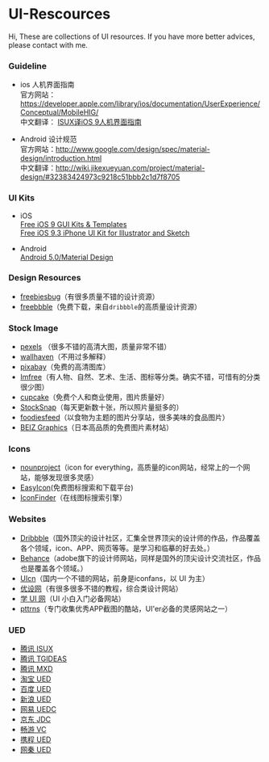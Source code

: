 # UI-Rescources
Hi, These are collections of UI resources. If you have more better advices, please contact with me.

### Guideline
- ios 人机界面指南  
官方网站： <https://developer.apple.com/library/ios/documentation/UserExperience/Conceptual/MobileHIG/>  
中文翻译： [ISUX译iOS 9人机界面指南](https://isux.tencent.com/ios9-guideline-ch1.html)  

- Android 设计规范  
官方网站：<http://www.google.com/design/spec/material-design/introduction.html>  
中文翻译：<http://wiki.jikexueyuan.com/project/material-design/#32383424973c9218c51bbb2c1d7f8705>

### UI Kits
- iOS  
[Free iOS 9 GUI Kits & Templates](http://speckyboy.com/2015/10/15/free-ios-9-gui-kits/)  
[Free iOS 9.3 iPhone UI Kit for Illustrator and Sketch](http://mercury.io/blog/free-ios-9-3-iphone-ui-kit-for-illustrator-and-sketch)

- Android  
[Android 5.0/Material Design](https://www.behance.net/gallery/18067893/Android-L-Psd)

### Design Resources

- [freebiesbug](http://freebiesbug.com/)（有很多质量不错的设计资源）
- [freebbble](http://freebbble.com/)（免费下载，来自`dribbble`的高质量设计资源）

### Stock Image

- [pexels](https://www.pexels.com/) （很多不错的高清大图，质量非常不错）
- [wallhaven](http://alpha.wallhaven.cc/)（不用过多解释）
- [pixabay](https://pixabay.com/)（免费的高清图库）
- [Imfree](http://www.imcreator.com/free)（有人物、自然、艺术、生活、图标等分类。确实不错，可惜有的分类很少图）
- [cupcake](http://cupcake.nilssonlee.se/)（免费个人和商业使用，图片质量好）
- [StockSnap](https://stocksnap.io/)（每天更新数十张，所以照片量挺多的）
- [foodiesfeed](http://foodiesfeed.com/)（以食物为主题的图片分享站，很多美味的食品图片）
- [BEIZ Graphics](http://www.beiz.jp/)（日本高品质的免费图片素材站）

### Icons

- [nounproject](https://thenounproject.com/)（icon for everything，高质量的icon网站，经常上的一个网站，能够发现很多灵感）  
- [EasyIcon](http://www.easyicon.net/)(免费图标搜索和下载平台)  
- [IconFinder](https://www.iconfinder.com/)（在线图标搜索引擎）

### Websites

- [Dribbble](https://dribbble.com/)（国外顶尖的设计社区，汇集全世界顶尖的设计师的作品，作品覆盖各个领域，icon、APP、网页等等。是学习和临摹的好去处。）
- [Behance](https://www.behance.net/)（adobe旗下的设计师网站，同样是国外的顶尖设计交流社区，作品也是覆盖各个领域。）
- [UIcn](http://www.ui.cn/)（国内一个不错的网站，前身是iconfans，以 UI 为主）
- [优设网](http://www.uisdc.com/)（有很多很多不错的教程，综合类设计网站）
- [学 UI 网](http://www.xueui.cn/)（UI 小白入门必备网站）
- [pttrns](http://pttrns.com/)（专门收集优秀APP截图的酷站，UI'er必备的灵感网站之一）

### UED

- [腾讯 ISUX](http://isux.tencent.com/)
- [腾讯 TGIDEAS](http://tgideas.qq.com/)
- [腾讯 MXD](http://mxd.tencent.com/)
- [淘宝 UED](http://ued.taobao.org/blog/)
- [百度 UED](http://mux.baidu.com/)
- [新浪 UED](http://ued.sina.com.cn/)
- [网易 UEDC](http://uedc.163.com/)
- [京东 JDC](http://jdc.jd.com/)
- [畅游 VC](http://vc.changyou.com/)
- [携程 UED](http://ued.ctrip.com/blog/)
- [网秦 UED](http://uec.nq.com/)